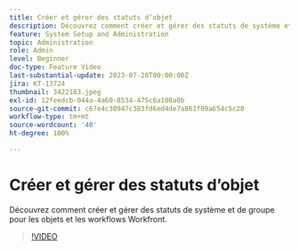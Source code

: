 ```yaml
---
title: Créer et gérer des statuts d’objet
description: Découvrez comment créer et gérer des statuts de système et de groupe pour les objets et les workflows Workfront.
feature: System Setup and Administration
topic: Administration
role: Admin
level: Beginner
doc-type: Feature Video
last-substantial-update: 2023-07-28T00:00:00Z
jira: KT-13724
thumbnail: 3422183.jpeg
exl-id: 12feedcb-044a-4a60-8534-475c6a108a0b
source-git-commit: c67e4c30947c383fd6ed4de7a861f09a654c5c20
workflow-type: tm+mt
source-wordcount: '40'
ht-degree: 100%

---
```


# Créer et gérer des statuts d’objet

Découvrez comment créer et gérer des statuts de système et de groupe pour les objets et les workflows Workfront.

>[!VIDEO](https://video.tv.adobe.com/v/3451851/?learn=on&captions=fre_fr)
